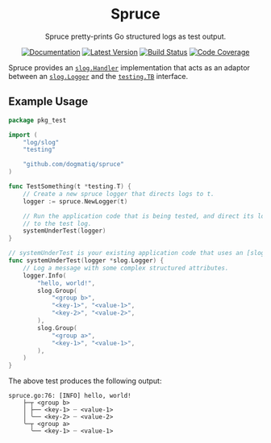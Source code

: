 <div align="center">

# Spruce

Spruce pretty-prints Go structured logs as test output.

[![Documentation](https://img.shields.io/badge/go.dev-documentation-007d9c?&style=for-the-badge)](https://pkg.go.dev/github.com/dogmatiq/spruce)
[![Latest Version](https://img.shields.io/github/tag/dogmatiq/spruce.svg?&style=for-the-badge&label=semver)](https://github.com/dogmatiq/spruce/releases)
[![Build Status](https://img.shields.io/github/actions/workflow/status/dogmatiq/spruce/ci.yml?style=for-the-badge&branch=main)](https://github.com/dogmatiq/spruce/actions/workflows/ci.yml)
[![Code Coverage](https://img.shields.io/codecov/c/github/dogmatiq/spruce/main.svg?style=for-the-badge)](https://codecov.io/github/dogmatiq/spruce)

</div>

Spruce provides an [`slog.Handler`] implementation that acts as an adaptor
between an [`slog.Logger`] and the [`testing.TB`] interface.

<!-- references -->

[`slog.Handler`]: https://pkg.go.dev/log/slog#Handler
[`slog.Logger`]: https://pkg.go.dev/log/slog#Logger
[`testing.TB`]: https://pkg.go.dev/testing#TB

## Example Usage

```go
package pkg_test

import (
    "log/slog"
    "testing"

    "github.com/dogmatiq/spruce"
)

func TestSomething(t *testing.T) {
    // Create a new spruce logger that directs logs to t.
    logger := spruce.NewLogger(t)

    // Run the application code that is being tested, and direct its log output
    // to the test log.
    systemUnderTest(logger)
}

// systemUnderTest is your existing application code that uses an [slog.Logger].
func systemUnderTest(logger *slog.Logger) {
    // Log a message with some complex structured attributes.
    logger.Info(
		"hello, world!",
		slog.Group(
			"<group b>",
			"<key-1>", "<value-1>",
			"<key-2>", "<value-2>",
		),
		slog.Group(
			"<group a>",
			"<key-1>", "<value-1>",
		),
	)
}
```

The above test produces the following output:

```
spruce.go:76: [INFO] hello, world!
    ├─┬ <group b>
    │ ├── <key-1> ┈ <value-1>
    │ ╰── <key-2> ┈ <value-2>
    ╰─┬ <group a>
      ╰── <key-1> ┈ <value-1>
```
